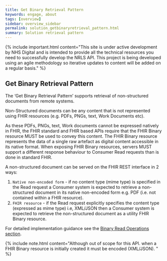 ```yaml
---
title: Get Binary Retrieval Pattern
keywords: engage, about
tags: [overview]
sidebar: overview_sidebar
permalink: solution_getbinaryretrieval_pattern.html
summary: Solution retrieval pattern
---
```


{% include important.html content="This site is under active development by NHS Digital and is intended to provide all the technical resources you need to successfully develop the NRLS API. This project is being developed using an agile methodology so iterative updates to content will be added on a regular basis." %}


## Get Binary Retrieval Pattern ##

The ‘Get Binary Retrieval Pattern’ supports retrieval of non-structured documents from remote systems. 

Non-Structured documents can be any content that is not represented using FHIR resources (e.g. PDFs, PNGs, text, Work Documents etc). 

As these PDFs, PNGs, text, Work documents cannot be expressed natively in FHIR, the FHIR standard and FHIR based APIs require that the FHIR Binary resource MUST be used to convey this content. The FHIR Binary resource represents the data of a single raw artefact as digital content accessible in its native format. When exposing FHIR Binary resources, servers MUST support a different response behaviour to Consumer Read requests than is done in standard FHIR.

A non-structured document can be served on the FHIR REST interface in 2 ways:

1. `Native non-encoded form` - if no content type (mime type) is specified in the Read request a Consumer system is expected to retrieve a non-structured document in its native non-encoded form e.g. PDF (i.e. not contained within a FHIR resource). 
2. `FHIR resource` - if the Read request explicitly specifies the content type (expressed as mime type) i.e, XML/JSON then a Consumer system is expected to retrieve the non-structured document as a utility FHIR Binary resource. 


For detailed implementation guidance see the <a href="api_interaction_read.html">Binary Read Operations section</a>.




  {% include note.html content="Although out of scope for this API. when a FHIR Binary resource is initially created it must be encoded (XML/JSON). " %}


<!--
<p>The <code class="highlighter-rouge">Binary</code> whill be returned in a native format (i.e. not contained within a FHIR resource) if no MIME type is not specified, an appropriate MIME type is included or a wild card (<code class="highlighter-rouge">*/*</code>) is included within the request header.</p>
-->



<!--
The Get Unstructured Document API must follow the FHIR STU3 standard. So although a Binary resource can be retrieved from any url, a Provider server (FHIR Binary endpoint) MUST serve up the resource either as a FHIR binary resource or in its native non-encoded form on the rest interface. The default behaviour is that of the latter.
Read Request Headers



TBA:

There are situations where it is useful or required to handle pure binary content using the same framework as other resources. Typically, this is when the binary content is referred to from other FHIR Resources. Using the same framework means that the existing servers, security arrangements, code libraries etc. can handle additional related content. Typically, Binary resources are used for handling content such as:

- PDF Documents
- Images
- HL7 Structured Documents (e.g. CDA or FHIR Documents)
-->
<!--
<img src="images/solution/GetBinaryRetrievalRequest_Diagram.png" style="width:100%;max-width: 100%;">

-->
<!--
Common health related MIME types are listed below:

<table>
  <thead>
    <tr>
       <th>Image/Document Type</th>
       <th>MIME Type</th>
    </tr>
  </thead>
  <tbody>
    <tr>
      <td>html</td>
      <td>text/html</td>
    </tr>
    <tr>
      <td>pdf</td>
      <td>application/pdf</td>
    </tr>
    <tr>
      <td>dicom</td>
      <td>application/dicom</td>
    </tr>
    <tr>
      <td>png</td>
      <td>image/png</td>
    </tr>
    <tr>
      <td>jpg</td>
      <td>image/jpeg</td>
    </tr>
    <tr>
      <td>FHIR Documents</td>
      <td>application/xml+fhir or application/json+fhir</td>
    </tr>
  <tr>
      <td>openEHR</td>
      <td>application/vnd.openehr+json</td>
    </tr> 
  </tbody>
</table>
-->



